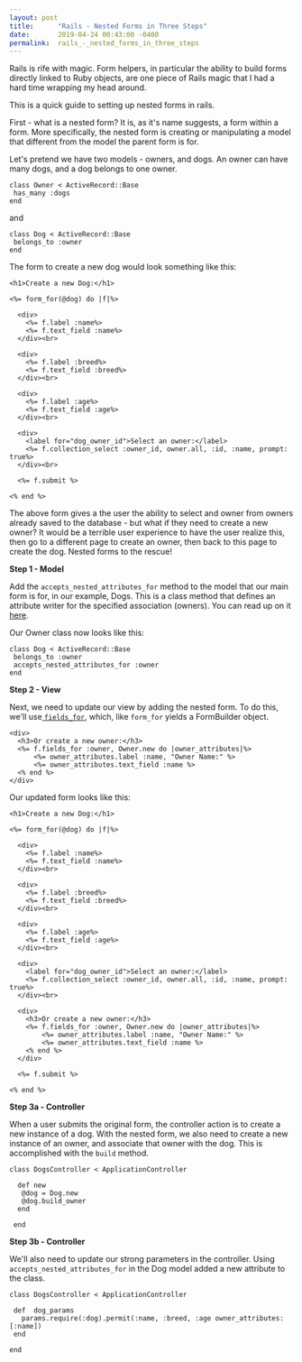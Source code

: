```yaml
---
layout: post
title:      "Rails - Nested Forms in Three Steps"
date:       2019-04-24 00:43:00 -0400
permalink:  rails_-_nested_forms_in_three_steps
---
```



Rails is rife with magic. Form helpers, in particular the ability to build forms directly linked to Ruby objects, are one piece of Rails magic that I had a hard time wrapping my head around. 

This is a quick guide to setting up nested forms in rails. 
 
 First - what is a nested form? It is, as it's name suggests, a form within a form. More specifically, the nested form is creating or manipulating a model that different from the model the parent form is for.
 
 Let's pretend we have two models - owners, and dogs. An owner can have many dogs, and a dog belongs to one owner.  
 
 
```
class Owner < ActiveRecord::Base
 has_many :dogs
end
```

and

```
class Dog < ActiveRecord::Base
 belongs_to :owner
end
```

The form to create a new dog would look something like this:

```
<h1>Create a new Dog:</h1>

<%= form_for(@dog) do |f|%>

  <div>
    <%= f.label :name%>
    <%= f.text_field :name%>
  </div><br>
	
  <div>
    <%= f.label :breed%>
    <%= f.text_field :breed%>
  </div><br>
	
  <div>
    <%= f.label :age%>
    <%= f.text_field :age%>
  </div><br>
	
  <div>
    <label for="dog_owner_id">Select an owner:</label>
    <%= f.collection_select :owner_id, owner.all, :id, :name, prompt: true%>
  </div><br>
	
  <%= f.submit %>
	
<% end %>
```

The above form gives a the user the ability to select and owner from owners already saved to the database - but what if they need to create a new owner? It would be a terrible user experience to have the user realize this, then go to a different page to create an owner, then back to this page to create the dog. Nested forms to the rescue!

**Step 1 - Model**

Add the `accepts_nested_attributes_for` method to the model that our main form is for, in our example, Dogs. This is a class method that defines an attribute writer for the specified association (owners). You can read up on it [here](https://api.rubyonrails.org/classes/ActiveRecord/NestedAttributes/ClassMethods.html). 

Our Owner class now looks like this:

```
class Dog < ActiveRecord::Base
 belongs_to :owner
 accepts_nested_attributes_for :owner
end
```

**Step 2 - View**

Next, we need to update our view by adding the nested form. To do this, we'll use[ `fields_for`](https://api.rubyonrails.org/v5.2.3/classes/ActionView/Helpers/FormHelper.html#method-i-fields_for), which, like `form_for` yields a FormBuilder object.

```
<div>
  <h3>Or create a new owner:</h3>
  <%= f.fields_for :owner, Owner.new do |owner_attributes|%>
      <%= owner_attributes.label :name, "Owner Name:" %>
      <%= owner_attributes.text_field :name %>
  <% end %>
</div>
```

Our updated form looks like this:

```
<h1>Create a new Dog:</h1>

<%= form_for(@dog) do |f|%>

  <div>
    <%= f.label :name%>
    <%= f.text_field :name%>
  </div><br>
	
  <div>
    <%= f.label :breed%>
    <%= f.text_field :breed%>
  </div><br>
	
  <div>
    <%= f.label :age%>
    <%= f.text_field :age%>
  </div><br>
	
  <div>
    <label for="dog_owner_id">Select an owner:</label>
    <%= f.collection_select :owner_id, owner.all, :id, :name, prompt: true%>
  </div><br>

  <div>
    <h3>Or create a new owner:</h3>
    <%= f.fields_for :owner, Owner.new do |owner_attributes|%>
        <%= owner_attributes.label :name, "Owner Name:" %>
        <%= owner_attributes.text_field :name %>
    <% end %>
  </div>
	
  <%= f.submit %>
	
<% end %>
```

**Step 3a - Controller**

When a user submits the original form, the controller action is to create a new instance of a dog. With the nested form, we also need to create a new instance of an owner, and associate that owner with the dog. This is accomplished with the `build` method. 

```
class DogsController < ApplicationController

  def new
   @dog = Dog.new
   @dog.build_owner 
  end

 end
 ```
 
**Step 3b - Controller**
 
 We'll also need to update our strong parameters in the controller.  Using `accepts_nested_attributes_for` in the Dog model added a new attribute to the class.
 
 ```
class DogsController < ApplicationController

  def  dog_params
    params.require(:dog).permit(:name, :breed, :age owner_attributes: [:name])
  end
	
end
```



